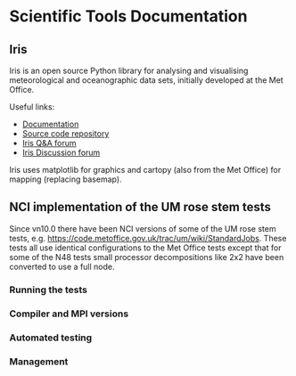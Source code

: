 # Scientific Tools Documentation

## Iris 
Iris is an open source Python library for analysing and visualising meteorological and oceanographic data sets, initially developed at the Met Office. 

Useful links: 

- [Documentation](https://scitools-iris.readthedocs.io/en/latest/) 
- [Source code repository](​https://github.com/SciTools/iris) 
- [Iris Q&A forum](https://github.com/SciTools/iris/discussions/categories/q-a)
- [Iris Discussion forum](https://github.com/SciTools/iris/discussions)

Iris uses ​matplotlib for graphics and ​cartopy (also from the Met Office) for mapping (replacing ​basemap). 

## NCI implementation of the UM rose stem tests
Since vn10.0 there have been NCI versions of some of the UM rose stem tests, e.g. ​https://code.metoffice.gov.uk/trac/um/wiki/StandardJobs. These tests all use identical configurations to the Met Office tests except that for some of the N48 tests small processor decompositions like 2x2 have been converted to use a full node.

### Running the tests

### Compiler and MPI versions

### Automated testing

### Management